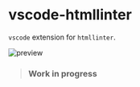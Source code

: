 # vscode-htmllinter

`vscode` extension for `htmllinter`.

![preview](https://github.com/anikethsaha/vscode-htmllinter/blob/master/_media/preview.JPG)

> ### Work in progress
